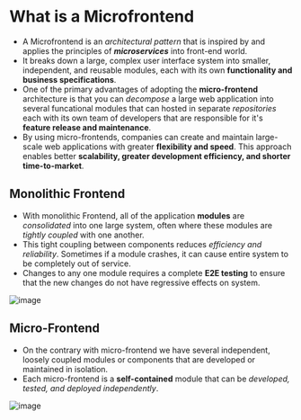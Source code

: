 # What is a Microfrontend
- A Microfrontend is an _architectural pattern_ that is inspired by and applies the principles of _**microservices**_ into front-end world.
- It breaks down a large, complex user interface system into smaller, independent, and reusable modules, each with its own **functionality and business specifications**.
- One of the primary advantages of adopting the **micro-frontend** architecture is that you can _decompose_ a large web application into several funcational modules that can hosted in separate _repositories_ each with its own team of developers that are responsible for it's **feature release and maintenance**.
- By using micro-frontends, companies can create and maintain large-scale web applications with greater **flexibility and speed**. This approach enables better **scalability, greater development efficiency, and shorter time-to-market**.

## Monolithic Frontend
- With monolithic Frontend, all of the application **modules** are _consolidated_ into one large system, often where these modules are _tightly coupled_ with one another.
- This tight coupling between components reduces _efficiency and reliability_. Sometimes if a module crashes, it can cause entire system to be completely out of service.
- Changes to any one module requires a complete **E2E testing** to ensure that the new changes do not have regressive effects on system.

![image](https://github.com/mayur256/react-examples/assets/39913092/1d77bacc-17ea-4abb-a952-7b9fa6e7f596)

## Micro-Frontend
- On the contrary with micro-frontend we have several independent, loosely coupled modules or components that are developed or maintained in isolation.
- Each micro-frontend is a **self-contained** module that can be _developed, tested, and deployed independently_.
  
![image](https://github.com/mayur256/react-examples/assets/39913092/55073f0b-9d12-4112-8146-bdcbb559dda0)

